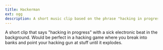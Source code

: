 ```yaml
---
title: Hackerman
ext: ogg
description: A short music clip based on the phrase "hacking in progress"
---
```

A short clip that says "hacking in progress" with a sick electronic beat in the background. Would be perfect in a hacking game where you break into banks and point your hacking gun at stuff until it explodes.